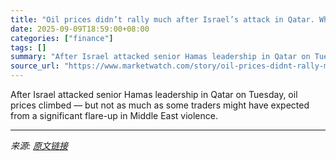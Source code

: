```yaml
---
title: "Oil prices didn’t rally much after Israel’s attack in Qatar. What that says about the crude market right now."
date: 2025-09-09T18:59:00+08:00
categories: ["finance"]
tags: []
summary: "After Israel attacked senior Hamas leadership in Qatar on Tuesday, oil prices climbed — but not as much as some traders might have expected from a significant flare-up in Middle East violence."
source_url: "https://www.marketwatch.com/story/oil-prices-didnt-rally-much-after-israels-attack-in-qatar-what-that-says-about-the-crude-market-right-now-c61aad2d?mod=mw_rss_topstories"
---
```


After Israel attacked senior Hamas leadership in Qatar on Tuesday, oil prices climbed — but not as much as some traders might have expected from a significant flare-up in Middle East violence.

---

*来源: [原文链接](https://www.marketwatch.com/story/oil-prices-didnt-rally-much-after-israels-attack-in-qatar-what-that-says-about-the-crude-market-right-now-c61aad2d?mod=mw_rss_topstories)*
